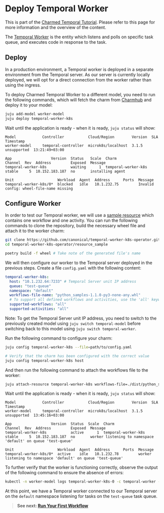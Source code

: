 # Deploy Temporal Worker

This is part of the
[Charmed Temporal Tutorial](https://discourse.charmhub.io/t/charmed-temporal-k8s-tutorial-introduction/11777).
Please refer to this page for more information and the overview of the content.

The [Temporal Worker](https://docs.temporal.io/workers) is the entity which
listens and polls on specific task queue, and executes code in response to the
task.

## Deploy

In a production environment, a Temporal worker is deployed in a separate
environment from the Temporal server. As our server is currently locally
deployed, we will opt for a direct connection from the worker rather than using
the ingress.

To deploy Charmed Temporal Worker to a different model, you need to run the
following commands, which will fetch the charm from
[Charmhub](https://charmhub.io/temporal-worker-k8s) and deploy it to your model:

```bash
juju add-model worker-model
juju deploy temporal-worker-k8s
```

Wait until the application is ready - when it is ready, `juju status` will show:

```
Model            Controller           Cloud/Region        Version  SLA          Timestamp
worker-model     temporal-controller  microk8s/localhost  3.1.5    unsupported  13:21:49+03:00

App                  Version  Status   Scale  Charm                Channel  Rev  Address         Exposed  Message
temporal-worker-k8s           waiting      1  temporal-worker-k8s  stable     5  10.152.183.187  no       installing agent

Unit                    Workload  Agent  Address      Ports  Message
temporal-worker-k8s/0*  blocked   idle   10.1.232.75         Invalid config: wheel-file-name missing
```

## Configure Worker

In order to test our Temporal worker, we will use a
[sample resource](https://github.com/canonical/temporal-worker-k8s-operator/tree/main/resource_sample)
which contains one workflow and one activity. You can run the following commands
to clone the repository, build the necessary wheel file and attach it to the
worker charm:

```bash
git clone https://github.com/canonical/temporal-worker-k8s-operator.git
cd temporal-worker-k8s-operator/resource_sample

poetry build -f wheel # Take note of the generated file's name
```

We will then configure our worker to the Temporal server deployed in the
previous steps. Create a file `config.yaml` with the following content:

```yaml
temporal-worker-k8s:
  host: "10.1.232.64:7233" # Temporal Server unit IP address
  queue: "test-queue"
  namespace: "default"
  workflows-file-name: "python_samples-1.1.0-py3-none-any.whl"
  # To support all defined workflows and activities, use the 'all' keyword
  supported-workflows: "all"
  supported-activities: "all"
```

Note: To get the Temporal Server unit IP address, you need to switch to the
previously created model using `juju switch temporal-model` before switching
back to this model using `juju switch temporal-worker`.

Run the following command to configure your charm:

```bash
juju config temporal-worker-k8s --file=path/to/config.yaml

# Verify that the charm has been configured with the correct value
juju config temporal-worker-k8s host
```

And then run the following command to attach the workflows file to the worker:

```bash
juju attach-resource temporal-worker-k8s workflows-file=./dist/python_samples-1.1.0-py3-none-any.whl
```

Wait until the application is ready - when it is ready, `juju status` will show:

```
Model            Controller           Cloud/Region        Version  SLA          Timestamp
worker-model     temporal-controller  microk8s/localhost  3.1.5    unsupported  13:45:16+03:00

App                  Version  Status  Scale  Charm                Channel  Rev  Address         Exposed  Message
temporal-worker-k8s           active      1  temporal-worker-k8s  stable     5  10.152.183.187  no       worker listening to namespace 'default' on queue 'test-queue'

Unit                    Workload  Agent  Address      Ports  Message
temporal-worker-k8s/0*  active    idle   10.1.232.78         worker listening to namespace 'default' on queue 'test-queue'
```

To further verify that the worker is functioning correctly, observe the output
of the following command to ensure the absence of errors:

```bash
kubectl -n worker-model logs temporal-worker-k8s-0 -c temporal-worker -f
```

At this point, we have a Temporal worker connected to our Temporal server on the
`default` namespace listening for tasks on the `test-queue` task queue.

> **See next:
> [Run Your First Workflow](https://discourse.charmhub.io/t/charmed-temporal-k8s-tutorial-run-your-first-workflow/11785)**
